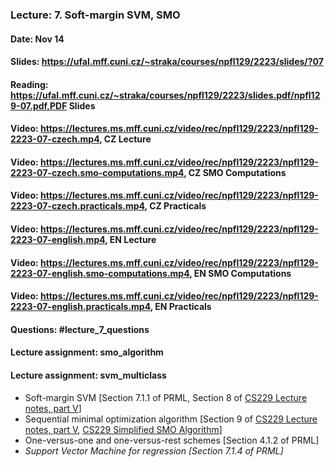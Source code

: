 ### Lecture: 7. Soft-margin SVM, SMO
#### Date: Nov 14
#### Slides: https://ufal.mff.cuni.cz/~straka/courses/npfl129/2223/slides/?07
#### Reading: https://ufal.mff.cuni.cz/~straka/courses/npfl129/2223/slides.pdf/npfl129-07.pdf,PDF Slides
#### Video: https://lectures.ms.mff.cuni.cz/video/rec/npfl129/2223/npfl129-2223-07-czech.mp4, CZ Lecture
#### Video: https://lectures.ms.mff.cuni.cz/video/rec/npfl129/2223/npfl129-2223-07-czech.smo-computations.mp4, CZ SMO Computations
#### Video: https://lectures.ms.mff.cuni.cz/video/rec/npfl129/2223/npfl129-2223-07-czech.practicals.mp4, CZ Practicals
#### Video: https://lectures.ms.mff.cuni.cz/video/rec/npfl129/2223/npfl129-2223-07-english.mp4, EN Lecture
#### Video: https://lectures.ms.mff.cuni.cz/video/rec/npfl129/2223/npfl129-2223-07-english.smo-computations.mp4, EN SMO Computations
#### Video: https://lectures.ms.mff.cuni.cz/video/rec/npfl129/2223/npfl129-2223-07-english.practicals.mp4, EN Practicals
#### Questions: #lecture_7_questions
#### Lecture assignment: smo_algorithm
#### Lecture assignment: svm_multiclass

- Soft-margin SVM [Section 7.1.1 of PRML, Section 8 of [CS229 Lecture notes, part V](http://cs229.stanford.edu/summer2020/cs229-notes3.pdf)]
- Sequential minimal optimization algorithm [Section 9 of [CS229 Lecture notes, part V](http://cs229.stanford.edu/summer2020/cs229-notes3.pdf), [CS229 Simplified SMO Algorithm](http://cs229.stanford.edu/materials/smo.pdf)]
- One-versus-one and one-versus-rest schemes [Section 4.1.2 of PRML]
- _Support Vector Machine for regression [Section 7.1.4 of PRML]_

